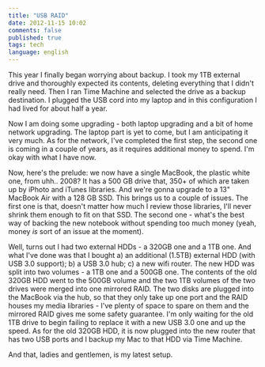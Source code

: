 ```yaml
---
title: "USB RAID"
date: 2012-11-15 10:02
comments: false
published: true
tags: tech 
language: english
---
```


This year I finally began worrying about backup. I took my 1TB external drive and thoroughly expected its contents, deleting everything that I didn't really need. Then I ran Time Machine and selected the drive as a backup destination. I plugged the USB cord into my laptop and in this configuration I had lived for about half a year.

Now I am doing some upgrading - both laptop upgrading and a bit of home network upgrading. The laptop part is yet to come, but I am anticipating it very much. As for the network, I've completed the first step, the second one is coming in a couple of years, as it requires additional money to spend. I'm okay with what I have now.

Now, here's the prelude: we now have a single MacBook, the plastic white one, from uhh.. 2008? It has a 500 GB drive that, 350+ of which are taken up by iPhoto and iTunes libraries. And we're gonna upgrade to a 13" MacBook Air with a 128 GB SSD. This brings us to a couple of issues. The first one is that, doesn't matter how much I review those libraries, I'll never shrink them enough to fit on that SSD. The second one - what's the best way of backing the new notebook without spending too much money (yeah, money *is* sort of an issue at the moment).

Well, turns out I had two external HDDs - a 320GB one and a 1TB one. And what I've done was that I bought a) an additional (1.5TB) external HDD (with USB 3.0 support); b) a USB 3.0 hub; c) a new wifi router. The new HDD was split into two volumes - a 1TB one and a 500GB one. The contents of the old 320GB HDD went to the 500GB volume and the two 1TB volumes of the two drives were merged into one mirrored RAID. The two disks are plugged into the MacBook via the hub, so that they only take up one port and the RAID houses my media libraries - I've plenty of space to spare on them and the mirrored RAID gives me some safety guarantee. I'm only waiting for the old 1TB drive to begin failing to replace it with a new USB 3.0 one and up the speed. As for the old 320GB HDD, it is now plugged into the new router that has two USB ports and I backup my Mac to that HDD via Time Machine.

And that, ladies and gentlemen, is my latest setup.
